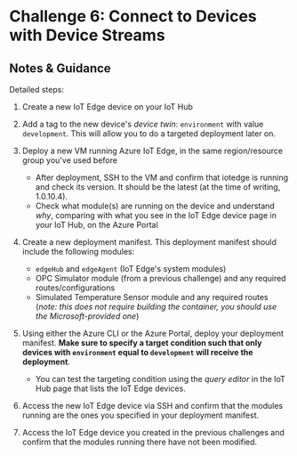 # Challenge 6: Connect to Devices with Device Streams

## Notes & Guidance

Detailed steps:

1. Create a new IoT Edge device on your IoT Hub
1. Add a tag to the new device's *device twin*: `environment` with value `development`. This will allow you to do a targeted deployment later on. 
1. Deploy a new VM running Azure IoT Edge, in the same region/resource group you've used before
    - After deployment, SSH to the VM and confirm that iotedge is running and check its version. It should be the latest (at the time of writing, 1.0.10.4).
    - Check what module(s) are running on the device and understand *why*, comparing with what you see in the IoT Edge device page in your IoT Hub, on the Azure Portal
1. Create a new deployment manifest. This deployment manifest should include the following modules:

    - `edgeHub` and `edgeAgent` (IoT Edge's system modules)
    - OPC Simulator module (from a previous challenge) and any required routes/configurations
    - Simulated Temperature Sensor module and any required routes (*note: this does not require building the container, you should use the Microsoft-provided one*)

1. Using either the Azure CLI or the Azure Portal, deploy your deployment manifest. **Make sure to specify a target condition such that only devices with `environment` equal to `development` will receive the deployment**.

    - You can test the targeting condition using the *query editor* in the IoT Hub page that lists the IoT Edge devices.

1. Access the new IoT Edge device via SSH and confirm that the modules running are the ones you specified in your deployment manifest.

1. Access the IoT Edge device you created in the previous challenges and confirm that the modules running there have not been modified.